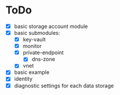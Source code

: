 # ToDo

* [x] basic storage account module
* [x] basic submodules:
  * [x] key-vault
  * [x] monitor
  * [x] private-endpoint
    * [x] dns-zone
  * [x] vnet
* [x] basic example
* [x] identity
* [x] diagnostic settings for each data storage
